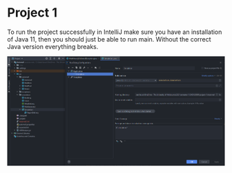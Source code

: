 # Project 1
To run the project successfully in IntelliJ make sure you have an installation of Java 11, then you should just be able to run main. Without the correct Java version everything breaks.

![IntelliJ Config](Intellij-config.png)